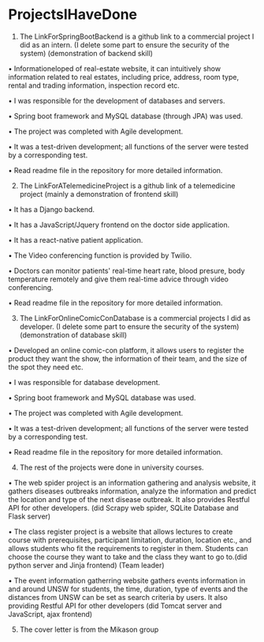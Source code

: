 # ProjectsIHaveDone
1. The LinkForSpringBootBackend is a github link to a commercial project I did as an intern.
   (I delete some part to ensure the security of the system) (demonstration of backend skill)

  • Informationeloped of real-estate website, it can intuitively show information related to real estates, including price, 
    address, room type, rental and trading information, inspection record etc.

  • I was responsible for the development of databases and servers.

  • Spring boot framework and MySQL database (through JPA) was used.

  • The project was completed with Agile development.

  • It was a test-driven development; all functions of the server were tested by a corresponding test.

  • Read readme file in the repository for more detailed information.
  

2. The LinkForATelemedicineProject is a github link of a telemedicine project (mainly a demonstration of frontend skill)

 • It has a Django backend.
 
 • It has a JavaScript/Jquery frontend on the doctor side application.
 
 • It has a react-native patient application.

 • The Video conferencing function is provided by Twilio.
 
 • Doctors can monitor patients' real-time heart rate, blood presure, body temperature remotely and give them real-time advice 
   through video conferencing.
 
 • Read readme file in the repository for more detailed information.
 
 
3. The LinkForOnlineComicConDatabase is a commercial projects I did as developer.
   (I delete some part to ensure the security of the  system) (demonstration of database skill)

 • Developed an online comic-con platform, it allows users to register the product they want the show, the information of their team, 
   and the size of the spot they need etc.

 • I was responsible for database development.

 • Spring boot framework and MySQL database was used.

 • The project was completed with Agile development.

 • It was a test-driven development; all functions of the server were tested by a corresponding test.
 
 • Read readme file in the repository for more detailed information.
 

4. The rest of the projects were done in university courses.

 • The web spider project is an information gathering and analysis website, it gathers diseases outbreaks information, analyze the 
   information and predict the location and type of the next disease outbreak. It also provides Restful API for other developers. (did Scrapy web spider, SQLite Database and Flask server)
 
 • The class register project is a website that allows lectures to create course with prerequisites, participant limitation, duration,
   location etc., and allows students who fit the requirements to register in them. Students can choose the course they want to take and the class they want to go to.(did python server and Jinja frontend)  (Team leader)
   
 • The event information gatherring website gathers events information in and around UNSW for students, the time, duration, 
   type of  events and the distances from UNSW can be set as search criteria by users. It also providing Restful API for other 
   developers (did Tomcat server and JavaScript, ajax frontend)


5. The cover letter is from the Mikason group
